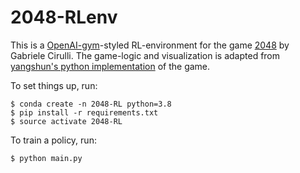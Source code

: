 2048-RLenv
===========

This is a [OpenAI-gym](https://github.com/openai/gym)-styled RL-environment for the game [2048](https://github.com/gabrielecirulli/2048) by Gabriele Cirulli. The game-logic and visualization is adapted from [yangshun's python implementation](https://github.com/yangshun/2048-python) of the game.

To set things up, run:

    $ conda create -n 2048-RL python=3.8
    $ pip install -r requirements.txt
    $ source activate 2048-RL

To train a policy, run:
    
    $ python main.py 
